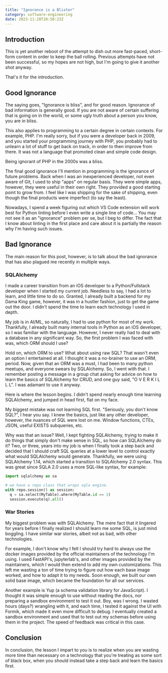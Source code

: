 ```yaml
---
title: "Ignorance is a Blister"
category: software-engineering
date: 2023-11-28T20:50:23Z
---
```


## Introduction

This is yet another reboot of the attempt to dish out more fast-paced,
short-form content in order to keep the ball rolling. Previous attempts have not
been successful, so my hopes are not high, but I'm going to give it another shot
anyway.

That's it for the introduction.

## Good Ignorance

The saying goes, "Ignorance is bliss", and for good reason. Ignorance of bad
information is generally good. If you are not aware of certain suffering that is
going on in the world, or some ugly truth about a person you know, you are in
bliss.

This also applies to programming to a certain degree in certain contexts. For
example, PHP. I'm really sorry, but if you were a developer back in 2009, and
you started your programming journey with PHP, you probably had to unlearn a lot
of stuff to get back on track, in order to then improve from there. It was not a
language that promoted clean and simple code design.

Being ignorant of PHP in the 2000s was a bliss.

The final good ignorance I'll mention in programming is the ignorance of future
problems. Back when I was an inexperienced developer, not even aware of Git, I
used to ship "apps" on regular basis. They were simple apps, however, they were
useful in their own right. They provided a good starting point to grow from. I
feel like I was shipping for the sake of shipping, even though the final
products were imperfect (to say the least).

Nowadays, I spend a week figuring out which VS Code extension will work best for
Python linting before I even write a single line of code... You may not see it
as an "ignorance" problem per se, but I beg to differ. The fact that I know
about linting in the first place and care about it is partially the reason why
I'm having such issues.

## Bad Ignorance

The main reason for this post, however, is to talk about the bad ignorance that
has also plagued me recently in multiple ways.

### SQLAlchemy

I made a career transition from an iOS developer to a Python/Fullstack developer
when I started my current job. Needless to say, I had a lot to learn, and little
time to do so. Granted, I already built a backend for my Dama King game,
however, it was in a hustler fashion, just to get the game out the door. I
didn't spend the time to learn each technology I used in depth.

My job is in AI/ML, so naturally, I had to use python for most of my work.
Thankfully, I already built many internal tools in Python as an iOS developer,
so I was familiar with the language. However, I never really had to deal with a
database in any significant way. So, the first problem I was faced with was,
which ORM should I use?

Hold on, which ORM to use? What about using raw SQL? That wasn't even an option
I entertained at all. I thought it was a no-brainer to use an ORM, period. Now,
given that an ORM was a must, I had been to many python meetups, and everyone
swears by SQLAlchemy. So, I went with that. I remember posting a message in a
group chat asking for advice on how to learn the basics of SQLAlchemy for CRUD,
and one guy said, "O V E R K I L L L". I was adamant to use it anyway.

Here is where the lesson begins. I didn't spend nearly enough time learning
SQLAlchemy, and jumped in head first, flat on my face.

My biggest mistake was not learning SQL first. "Seriously, you don't know SQL?",
I hear you say. I knew the basics, just like any other developer, however, the
nuances of SQL were lost on me. Window functions, CTEs, JSON, useful EXISTS
subqueries, etc.

Why was that an issue? Well, I kept fighting SQLAlchemy, trying to make it do
things that simply don't make sense in SQL, so how can SQLAlchemy do it? Two, or
three, years into my job is when I finally took a step back and decided that I
should craft SQL queries at a lower level to control exactly what would
SQLAlchemy would generate. Thankfully, we were using SQLAlchemy 1.14, which
started a transition to SQLAlchemy 2.0 syntax. This was great since SQLA 2.0
uses a more SQL-like syntax, for example:

```python
import sqlalchemy as sa

# we have a repo class that wraps sqla engine.
with repo.session() as session:
  q = sa.select(MyTable).where(MyTable.id == 1)
  session.execute(q).all()
```

### War Stories

My biggest problem was with SQLAlchemy. The mere fact that it lingered for years
before I finally realized I should learn me some SQL, is just mind boggling. I
have similar war stories, albeit not as bad, with other technologies.

For example, I don't know why I felt I should try hard to always use the docker
images provided by the official maintainers of the technology I'm using. I used
FastAPI's, jupyterlab's, and other images provided by the maintainers, which I
would then extend to add my own customizations. This left me wasting a ton of
time trying to figure out how each base image worked, and how to adapt it to my
needs. Soon enough, we built our own solid base image, which became the
foundation for all our services.

Another example is Yup (a schema validation library for JavaScript). I thought
it was simple enough to use without reading the docs, nor preparing a sandbox
environment to test it out. Boy, was I wrong. I wasted hours (days?) wrangling
with it, and each time, I tested it against the UI with Formik, which made it
even more difficult to debug. I eventually created a sandbox environment and
used that to test out my schemas before using them in the project. The speed of
feedback was critical in this case.

## Conclusion

In conclusion, the lesson I impart to you is to realize when you are wasting
more time than necessary on a technology that you're treating as some sort of
black box, when you should instead take a step back and learn the basics first.
